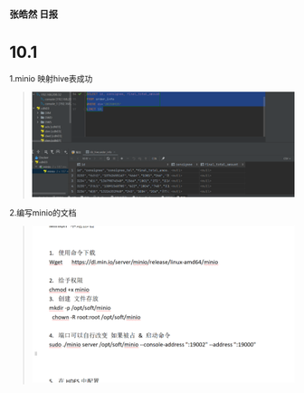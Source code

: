 ### 张皓然 日报
# 10.1


1.minio 映射hive表成功
>![img.png](img/img_10_01_1.png)

2.编写minio的文档
>![img.png](img/img_10_01_2.png)